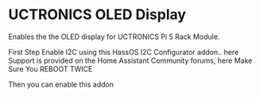 # UCTRONICS OLED Display

Enables the the OLED display for UCTRONICS Pi 5 Rack Module.

First Step
Enable I2C using this HassOS I2C Configurator addon.. here Support is provided on the Home Assistant Community forums, here Make Sure You REBOOT TWICE

Then you can enable this addon